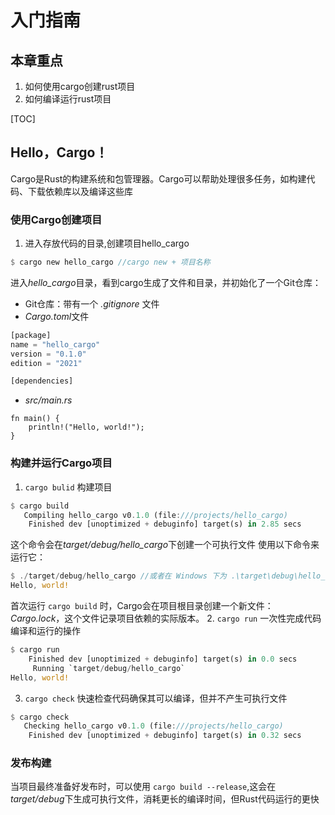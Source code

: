 # 入门指南
## 本章重点
1. 如何使用cargo创建rust项目
2. 如何编译运行rust项目

[TOC]
## Hello，Cargo！
Cargo是Rust的构建系统和包管理器。Cargo可以帮助处理很多任务，如构建代码、下载依赖库以及编译这些库
### 使用Cargo创建项目
1. 进入存放代码的目录,创建项目hello_cargo
```rust
$ cargo new hello_cargo //cargo new + 项目名称
```
进入*hello_cargo*目录，看到cargo生成了文件和目录，并初始化了一个Git仓库：
* Git仓库：带有一个 *.gitignore* 文件
* *Cargo.toml*文件
```rust
[package]
name = "hello_cargo"
version = "0.1.0"
edition = "2021"

[dependencies]

```
* *src/main.rs*
```
fn main() {
    println!("Hello, world!");
}

```
### 构建并运行Cargo项目
1. ```cargo bulid``` 构建项目
```rust
$ cargo build
   Compiling hello_cargo v0.1.0 (file:///projects/hello_cargo)
    Finished dev [unoptimized + debuginfo] target(s) in 2.85 secs
```
这个命令会在*target/debug/hello_cargo*下创建一个可执行文件
使用以下命令来运行它：
```rust
$ ./target/debug/hello_cargo //或者在 Windows 下为 .\target\debug\hello_cargo.exe
Hello, world!
```
首次运行 ```cargo build``` 时，Cargo会在项目根目录创建一个新文件：*Cargo.lock*，这个文件记录项目依赖的实际版本。
2. ```cargo run``` 一次性完成代码编译和运行的操作
```rust
$ cargo run
    Finished dev [unoptimized + debuginfo] target(s) in 0.0 secs
     Running `target/debug/hello_cargo`
Hello, world!
```
3. ```cargo check``` 快速检查代码确保其可以编译，但并不产生可执行文件
```rust
$ cargo check
   Checking hello_cargo v0.1.0 (file:///projects/hello_cargo)
    Finished dev [unoptimized + debuginfo] target(s) in 0.32 secs
```
### 发布构建
当项目最终准备好发布时，可以使用 ```cargo build --release```,这会在*target/debug*下生成可执行文件，消耗更长的编译时间，但Rust代码运行的更快
